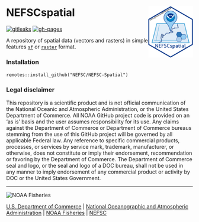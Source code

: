 # NEFSCspatial  <img src="man/figures/logo.png" align="right" width="120" />

[![gitleaks](https://github.com/NEFSC/NEFSC-Spatial/actions/workflows/secretScan.yml/badge.svg)](https://github.com/NEFSC/NEFSC-Spatial/actions/workflows/secretScan.yml) [![gh-pages](https://github.com/NEFSC/NEFSC-Spatial/actions/workflows/pkgdown.yml/badge.svg)](https://github.com/NEFSC/NEFSC-Spatial/actions/workflows/pkgdown.yml)

A repository of spatial data (vectors and rasters) in simple features [`sf`](https://r-spatial.github.io/sf/)  or [`raster`](https://github.com/rspatial/raster) format.

### Installation

``` 
remotes::install_github("NEFSC/NEFSC-Spatial")
```

### Legal disclaimer

This repository is a scientific product and is not official communication of the National Oceanic and Atmospheric Administration, or the United States Department of Commerce. All NOAA GitHub project code is provided on an ‘as is’ basis and the user assumes responsibility for its use. Any claims against the Department of Commerce or Department of Commerce bureaus stemming from the use of this GitHub project will be governed by all applicable Federal law. Any reference to specific commercial products, processes, or services by service mark, trademark, manufacturer, or otherwise, does not constitute or imply their endorsement, recommendation or favoring by the Department of Commerce. The Department of Commerce seal and logo, or the seal and logo of a DOC bureau, shall not be used in any manner to imply endorsement of any commercial product or activity by DOC or the United States Government.

---

<img src="https://raw.githubusercontent.com/nmfs-fish-tools/nmfspalette/main/man/figures/noaa-fisheries-rgb-2line-horizontal-small.png" width="185" alt="NOAA Fisheries">

[U.S. Department of Commerce](https://www.commerce.gov/) | [National Oceanographic and Atmospheric Administration](https://www.noaa.gov) | [NOAA Fisheries](https://www.fisheries.noaa.gov/) | [NEFSC](https://www.fisheries.noaa.gov/about/northeast-fisheries-science-center)
